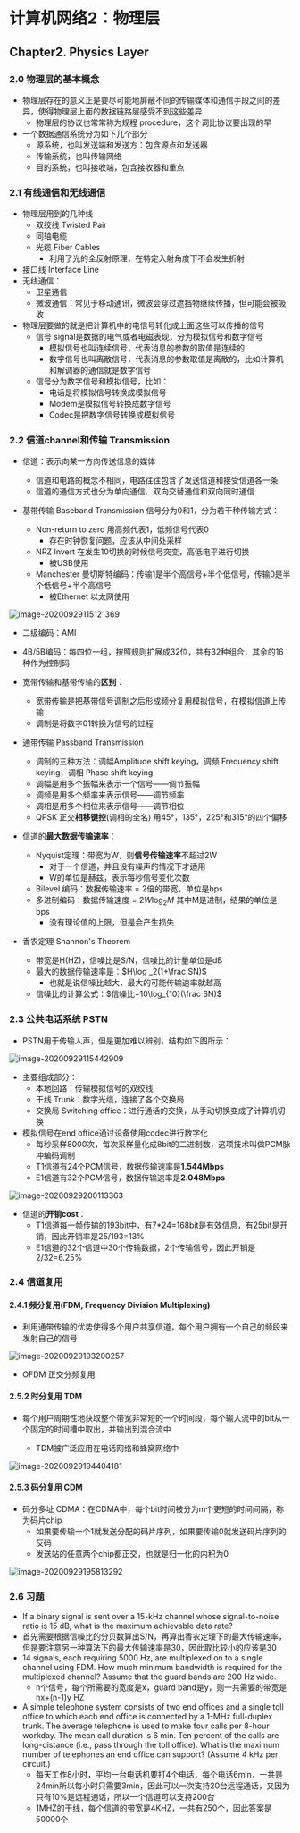 # 计算机网络2：物理层

## Chapter2.  Physics Layer

### 2.0 物理层的基本概念

- 物理层存在的意义正是要尽可能地屏蔽不同的传输媒体和通信手段之间的差异，使得物理层上面的数据链路层感受不到这些差异
  - 物理层的协议也常常称为规程 procedure，这个词比协议要出现的早
- 一个数据通信系统分为如下几个部分
  - 源系统，也叫发送端和发送方：包含源点和发送器
  - 传输系统，也叫传输网络
  - 目的系统，也叫接收端，包含接收器和重点

### 2.1 有线通信和无线通信

- 物理层用到的几种线
  - 双绞线 Twisted Pair
  - 同轴电缆
  - 光缆 Fiber Cables
    - 利用了光的全反射原理，在特定入射角度下不会发生折射
- 接口线 Interface Line
- 无线通信：
  - 卫星通信
  - 微波通信：常见于移动通讯，微波会穿过遮挡物继续传播，但可能会被吸收
- 物理层要做的就是把计算机中的电信号转化成上面这些可以传播的信号
  - 信号 signal是数据的电气或者电磁表现，分为模拟信号和数字信号
    - 模拟信号也叫连续信号，代表消息的参数的取值是连续的
    - 数字信号也叫离散信号，代表消息的参数取值是离散的，比如计算机和解调器的通信就是数字信号
  - 信号分为数字信号和模拟信号，比如：
    - 电话是将模拟信号转换成模拟信号
    - Modem是模拟信号转换成数字信号
    - Codec是把数字信号转换成模拟信号

### 2.2 信道channel和传输 Transmission

- 信道：表示向某一方向传送信息的媒体
  - 信道和电路的概念不相同，电路往往包含了发送信道和接受信道各一条
  - 信道的通信方式也分为单向通信、双向交替通信和双向同时通信

- 基带传输 Baseband Transmission 信号分为0和1，分为若干种传输方式：

  - Non-return to zero 用高频代表1，低频信号代表0
    - 存在时钟恢复问题，应该从中间处采样
  - NRZ Invert 在发生10切换的时候信号突变，高低电平进行切换
    - 被USB使用
  - Manchester 曼切斯特编码：传输1是半个高信号+半个低信号，传输0是半个低信号+半个高信号
    - 被Ethernet 以太网使用

![image-20200929115121369](./static/image-20200929115121369.png)
  - 二级编码：AMI
  - 4B/5B编码：每四位一组，按照规则扩展成32位，共有32种组合，其余的16种作为控制码

  - 宽带传输和基带传输的**区别**：
    - 宽带传输是把基带信号调制之后形成频分复用模拟信号，在模拟信道上传输
    - 调制是将数字01转换为信号的过程

- 通带传输 Passband Transmission

  - 调制的三种方法：调幅Amplitude shift keying，调频 Frequency shift keying，调相 Phase shift keying
  - 调幅是用多个振幅来表示一个信号——调节振幅
  - 调频是用多个频率来表示信号——调节频率
  - 调相是用多个相位来表示信号——调节相位
  - QPSK 正交**相移键控**(调相的全名) 用45°，135°，225°和315°的四个偏移

- 信道的**最大数据传输速率**：

  - Nyquist定理：带宽为W，则**信号传输速率**不超过2W
    - 对于一个信道，并且没有噪声的情况下才适用
    - W的单位是赫兹，表示每秒信号变化次数
  - Bilevel 编码：数据传输速率 = 2倍的带宽，单位是bps
  - 多进制编码：数据传输速度 =  $2W\log_2M$ 其中M是进制，结果的单位是bps
    - 没有理论值的上限，但是会产生损失

- 香农定理 Shannon's Theorem

  - 带宽是H(HZ)，信噪比是S/N，信噪比的计量单位是dB
  - 最大的数据传输速率是：$H\log _2(1+\frac SN)$ 
    - 也就是说信噪比越大，最大的可能传输速率就越高
  - 信噪比的计算公式：$信噪比=10\log_{10}(\frac SN)$  



### 2.3 公共电话系统 PSTN

- PSTN用于传输人声，但是更加难以辨别，结构如下图所示：

![image-20200929115442909](./static/image-20200929115442909.png)
  - 主要组成部分：
    - 本地回路：传输模拟信号的双绞线
    - 干线 Trunk：数字光缆，连接了各个交换局
    - 交换局 Switching office：进行通话的交换，从手动切换变成了计算机切换
  - 模拟信号在end office通过设备使用codec进行数字化
    - 每秒采样8000次，每次采样量化成8bit的二进制数，这项技术叫做PCM脉冲编码调制
    - T1信道有24个PCM信号，数据传输速率是**1.544Mbps** 
    - E1信道有32个PCM信号，数据传输速率是**2.048Mbps** 
  
![image-20200929200113363](./static/image-20200929200113363.png)  
  - 信道的**开销cost**：
    - T1信道每一帧传输的193bit中，有7*24=168bit是有效信息，有25bit是开销，因此开销率是25/193=13%
    - E1信道的32个信道中30个传输数据，2个传输信号，因此开销是2/32=6.25%



### 2.4 信道复用

#### 2.4.1 频分复用(FDM, Frequency Division Multiplexing)

- 利用通带传输的优势使得多个用户共享信道，每个用户拥有一个自己的频段来发射自己的信号

![image-20200929193200257](./static/image-20200929193200257.png)
  - OFDM 正交分频复用

#### 2.5.2 时分复用 TDM

- 每个用户周期性地获取整个带宽非常短的一个时间段，每个输入流中的bit从一个固定的时间槽中取出，并输出到混合流中

  - TDM被广泛应用在电话网络和蜂窝网络中

![image-20200929194404181](./static/image-20200929194404181.png)
#### 2.5.3 码分复用 CDM

- 码分多址 CDMA：在CDMA中，每个bit时间被分为m个更短的时间间隔，称为码片chip
  - 如果要传输一个1就发送分配的码片序列，如果要传输0就发送码片序列的反码
  - 发送站的任意两个chip都正交，也就是归一化的内积为0

![image-20200929195813292](./static/image-20200929195813292.png)


### 2.6 习题

-  If a binary signal is sent over a 15-kHz channel whose signal-to-noise ratio is 15 dB, what is the maximum achievable data rate?
  - 首先需要根据信噪比的分贝数算出S/N，再算出香农定理下的最大传输速率，但是要注意另一种算法下的最大传输速率是30，因此取比较小的应该是30
- 14 signals, each requiring 5000 Hz, are multiplexed on to a single channel using FDM. How much minimum bandwidth is required for the multiplexed channel? Assume that the guard bands are 200 Hz wide.
  - n个信号，每个所需要的宽度是x，guard band是y，则一共需要的带宽是nx+(n-1)y HZ
- A simple telephone system consists of two end offices and a single toll office to which each end office is connected by a 1-MHz full-duplex trunk. The average telephone is used to make four calls per 8-hour workday. The mean call duration is 6 min. Ten percent of the calls are long-distance (i.e., pass through the toll office). What is the maximum number of telephones an end office can support? (Assume 4 kHz per circuit.)
  - 每天工作8小时，平均一台电话机要打4个电话，每个电话6min，一共是24min所以每小时只需要3min，因此可以一次支持20台远程通话，又因为只有10%是远程通话，所以一个信道可以支持200台
  - 1MHZ的干线，每个信道的带宽是4KHZ，一共有250个，因此答案是50000个

